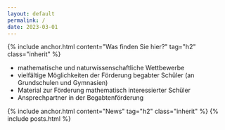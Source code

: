 ```yaml
---
layout: default
permalink: /
date: 2023-03-01
---
```


{% include anchor.html content="Was finden Sie hier?" tag="h2" class="inherit" %}

- mathematische und naturwissenschaftliche Wettbewerbe
- vielfältige Möglichkeiten der Förderung begabter Schüler (an Grundschulen und Gymnasien)
- Material zur Förderung mathematisch interessierter Schüler
- Ansprechpartner in der Begabtenförderung

{% include anchor.html content="News" tag="h2" class="inherit" %}
{% include posts.html %}